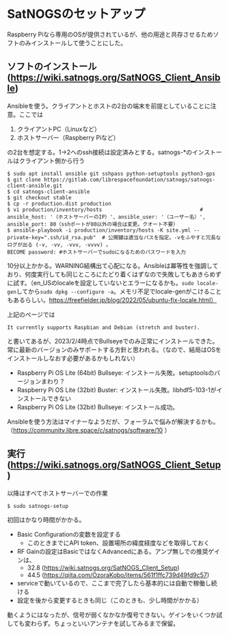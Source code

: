 
# SatNOGSのセットアップ
Raspberry Piなら専用のOSが提供されているが、他の用途と共存させるためソフトのみインストールして使うことにした。
## ソフトのインストール (https://wiki.satnogs.org/SatNOGS_Client_Ansible)
Ansibleを使う。クライアントとホストの2台の端末を前提としていることに注意。ここでは
1. クライアントPC（Linuxなど）
2. ホストサーバー（Raspberry Piなど）

の2台を想定する。1→2へのssh接続は設定済みとする。satnogs-*のインストールはクライアント側から行う
~~~
$ sudo apt install ansible git sshpass python-setuptools python3-gps
$ git clone https://gitlab.com/librespacefoundation/satnogs/satnogs-client-ansible.git
$ cd satnogs-client-ansible
$ git checkout stable
$ cp -r production.dist production
$ vi production/inventory/hosts                                # ansible_host: '（ホストサーバーのIP）'、ansible_user: '（ユーザー名）', ansible_port: 80（sshポートが80以外の場合は変更。クオート不要）
$ ansible-playbook -i production/inventory/hosts -K site.yml --private-key=".ssh/id_rsa.pub"  # 公開鍵は適当なパスを指定。-vをふやすと冗長なログが出る (-v, -vv, -vvv, -vvvv) 。
BECOME password: #ホストサーバーでsudoになるためのパスワードを入力
~~~
10分以上かかる。WARNING結構出て心配になる。Ansibleは冪等性を強調しており、何度実行しても同じところにたどり着くはずなので失敗してもあきらめずに試す。（en_USのlocaleを設定していないとエラーになるかも。`sudo locale-gen`してから`sudo dpkg --configure -a`。メモリ不足でlocale-genがこけることもあるらしい。https://freefielder.jp/blog/2022/05/ubuntu-fix-locale.html）

上記のページでは
~~~
It currently supports Raspbian and Debian (stretch and buster).
~~~
と書いてあるが、2023/2/4時点でBullseyeでのみ正常にインストールできた。常に最新のバージョンのみサポートする方針と思われる。（なので、結局はOSをインストールしなおす必要があるかもしれない）
- Raspberry Pi OS Lite (64bit) Bullseye: インストール失敗。setuptoolsのバージョンまわり？
- Raspberry Pi OS Lite (32bit) Buster: インストール失敗。libhdf5-103-1がインストールできない
- Raspberry Pi OS Lite (32bit) Bullseye: インストール成功。

Ansibleを使う方法はマイナーなようだが、フォーラムで悩みが解決するかも。（https://community.libre.space/c/satnogs/software/10 ）

## 実行 (https://wiki.satnogs.org/SatNOGS_Client_Setup)
以降はすべてホストサーバーでの作業
~~~
$ sudo satnogs-setup
~~~
初回はかなり時間がかかる。
- Basic Configurationの変数を設定する
  - このときまでにAPI token、設置場所の緯度経度などを取得しておく
- RF Gainの設定はBasicではなくAdvancedにある。アンプ無しでの推奨ゲインは、
  - 32.8 (https://wiki.satnogs.org/SatNOGS_Client_Setup)
  - 44.5 (https://qiita.com/OzoraKobo/items/561f1ffc739d49fd9c57)
- serviceで動いているので、ここまで完了したら基本的には自動で稼働し続ける
- 設定を後から変更するときも同じ（このときも、少し時間がかかる）

動くようにはなったが、信号が弱くなかなか復号できない。ゲインをいくつか試しても変わらず。ちょっといいアンテナを試してみるまで保留。